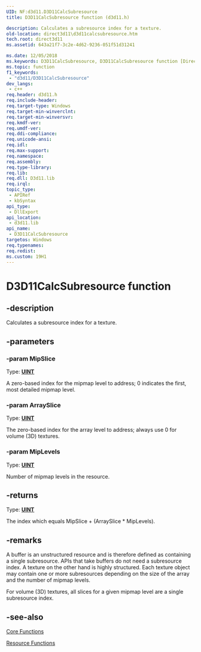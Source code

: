 ```yaml
---
UID: NF:d3d11.D3D11CalcSubresource
title: D3D11CalcSubresource function (d3d11.h)

description: Calculates a subresource index for a texture.
old-location: direct3d11\d3d11calcsubresource.htm
tech.root: direct3d11
ms.assetid: 643a21f7-3c2e-4d62-9236-051f51d31241

ms.date: 12/05/2018
ms.keywords: D3D11CalcSubresource, D3D11CalcSubresource function [Direct3D 11], d3d11/D3D11CalcSubresource, direct3d11.d3d11calcsubresource, ea6ecdec-c3d4-b87d-c8d6-c356afacd091
ms.topic: function
f1_keywords: 
 - "d3d11/D3D11CalcSubresource"
dev_langs:
 - c++
req.header: d3d11.h
req.include-header: 
req.target-type: Windows
req.target-min-winverclnt: 
req.target-min-winversvr: 
req.kmdf-ver: 
req.umdf-ver: 
req.ddi-compliance: 
req.unicode-ansi: 
req.idl: 
req.max-support: 
req.namespace: 
req.assembly: 
req.type-library: 
req.lib: 
req.dll: D3d11.lib
req.irql: 
topic_type:
 - APIRef
 - kbSyntax
api_type:
 - DllExport
api_location:
 - d3d11.lib
api_name:
 - D3D11CalcSubresource
targetos: Windows
req.typenames: 
req.redist: 
ms.custom: 19H1
---
```


# D3D11CalcSubresource function


## -description


Calculates a subresource index for a texture.


## -parameters




### -param MipSlice

Type: <b><a href="https://docs.microsoft.com/windows/desktop/WinProg/windows-data-types">UINT</a></b>

A zero-based index for the mipmap level to address; 0 indicates the first, most detailed mipmap level.
          


### -param ArraySlice

Type: <b><a href="https://docs.microsoft.com/windows/desktop/WinProg/windows-data-types">UINT</a></b>

The zero-based index for the array level to address; always use 0 for volume (3D) textures.
          


### -param MipLevels

Type: <b><a href="https://docs.microsoft.com/windows/desktop/WinProg/windows-data-types">UINT</a></b>

Number of mipmap levels in the resource.


## -returns



Type: <b><a href="https://docs.microsoft.com/windows/desktop/WinProg/windows-data-types">UINT</a></b>

The index which equals MipSlice + (ArraySlice * MipLevels).




## -remarks



A buffer is an unstructured resource and is therefore defined as containing a single subresource. APIs that take buffers do not need a subresource index.
          A texture on the other hand is highly structured. Each texture object may contain one or more subresources depending on the size of the array and the
          number of mipmap levels.
        

For volume (3D) textures, all slices for a given mipmap level are a single subresource index.




## -see-also




<a href="https://docs.microsoft.com/windows/desktop/direct3d11/d3d11-graphics-reference-d3d11-core-functions">Core Functions</a>



<a href="https://docs.microsoft.com/windows/desktop/direct3d11/d3d11-graphics-reference-resource-functions">Resource Functions</a>
 

 

